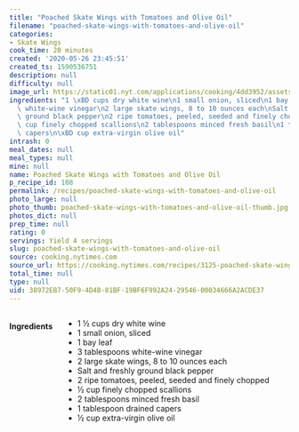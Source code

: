 ```yaml
---
title: "Poached Skate Wings with Tomatoes and Olive Oil"
filename: "poached-skate-wings-with-tomatoes-and-olive-oil"
categories:
- Skate Wings
cook_time: 20 minutes
created: '2020-05-26 23:45:51'
created_ts: 1590536751
description: null
difficulty: null
image_url: https://static01.nyt.com/applications/cooking/4dd3952/assets/NYTCookingLogo.png
ingredients: "1 \xBD cups dry white wine\n1 small onion, sliced\n1 bay leaf\n3 tablespoons\
  \ white-wine vinegar\n2 large skate wings, 8 to 10 ounces each\nSalt and freshly\
  \ ground black pepper\n2 ripe tomatoes, peeled, seeded and finely chopped\n\xBD\
  \ cup finely chopped scallions\n2 tablespoons minced fresh basil\n1 tablespoon drained\
  \ capers\n\xBD cup extra-virgin olive oil"
intrash: 0
meal_dates: null
meal_types: null
mine: null
name: Poached Skate Wings with Tomatoes and Olive Oil
p_recipe_id: 108
permalink: /recipes/poached-skate-wings-with-tomatoes-and-olive-oil
photo_large: null
photo_thumb: poached-skate-wings-with-tomatoes-and-olive-oil-thumb.jpg
photos_dict: null
prep_time: null
rating: 0
servings: Yield 4 servings
slug: poached-skate-wings-with-tomatoes-and-olive-oil
source: cooking.nytimes.com
source_url: https://cooking.nytimes.com/recipes/3125-poached-skate-wings-with-tomatoes-and-olive-oil?action=click&module=Global%20Search%20Recipe%20Card&pgType=search&rank=9
total_time: null
type: null
uid: 38972EB7-50F9-4D4B-81BF-19BF6F992A24-29546-00034666A2ACDE37
---
```

<div class="large-8 medium-7 columns" id="writeup">	</div><!-- #writeup -->
</div><!-- #row-one -->
<div class="row" id="row-two">	<div class="medium-4 small-5 columns" id="ingredients"><h4>Ingredients</h4><div class="box box-ingredients content"><ul>
<li>1 ½ cups dry white wine</li>
<li>1 small onion, sliced</li>
<li>1 bay leaf</li>
<li>3 tablespoons white-wine vinegar</li>
<li>2 large skate wings, 8 to 10 ounces each</li>
<li>Salt and freshly ground black pepper</li>
<li>2 ripe tomatoes, peeled, seeded and finely chopped</li>
<li>½ cup finely chopped scallions</li>
<li>2 tablespoons minced fresh basil</li>
<li>1 tablespoon drained capers</li>
<li>½ cup extra-virgin olive oil</li>
</ul>
</div>	</div>	<div class="medium-6 small-7 columns" id="directions">	</div>